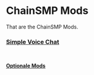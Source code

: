 # ChainSMP Mods
That are the ChainSMP Mods.

### [Simple Voice Chat](https://www.curseforge.com/minecraft/mc-mods/simple-voice-chat/download/3732702/file)
</br>

**[Optionale Mods](https://github.com/D1p4k/ChainSMPGuide/blob/main/DE/Forge/ChainSMPOptionalMods.md)**
